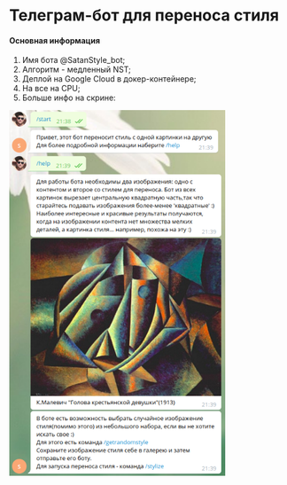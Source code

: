 # Телеграм-бот для переноса стиля

#### Основная информация

1. Имя бота @SatanStyle_bot;
2. Алгоритм - медленный NST;
3. Деплой на Google Cloud в докер-контейнере;
4. На все на CPU;
5. Больше инфо на скрине:

<img src="pics/screenshot.png" style="zoom: 80%;" />